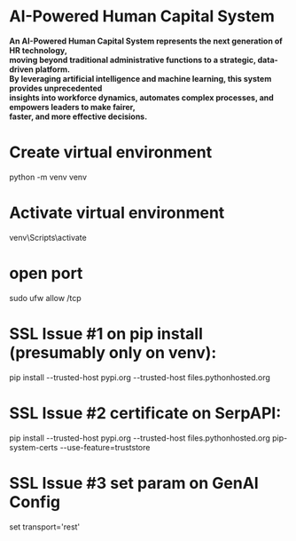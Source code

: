 # AI-Powered Human Capital System
**An AI-Powered Human Capital System represents the next generation of HR technology, \
moving beyond traditional administrative functions to a strategic, data-driven platform. \
By leveraging artificial intelligence and machine learning, this system provides unprecedented \
insights into workforce dynamics, automates complex processes, and empowers leaders to make fairer, \
faster, and more effective decisions.**

# Create virtual environment
python -m venv venv

# Activate virtual environment
venv\Scripts\activate

# open port 
sudo ufw allow <port>/tcp

# SSL Issue #1 on pip install (presumably only on venv):
pip install --trusted-host pypi.org --trusted-host files.pythonhosted.org <package to install>

# SSL Issue #2 certificate on SerpAPI:
pip install --trusted-host pypi.org --trusted-host files.pythonhosted.org pip-system-certs --use-feature=truststore

# SSL Issue #3 set param on GenAI Config
set transport='rest'

